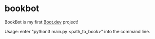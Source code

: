 # bookbot

BookBot is my first [Boot.dev](https://www.boot.dev) project!

Usage: enter "python3 main.py <path_to_book>" into the command line.